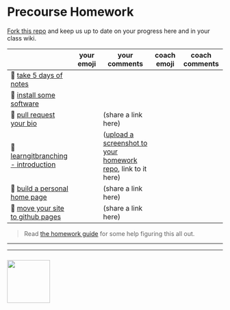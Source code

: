 # Precourse Homework

[Fork this repo](https://help.github.com/en/articles/fork-a-repo) and keep us up to date on your progress here and in your class wiki.

| | your emoji | your comments | coach emoji | coach comments |
| --- | --- | --- | --- | --- |
| :egg: [take 5 days of notes](./notes.md) | | | | |
| :egg: [install some software](https://github.com/be-hacking-hyf/precourse/blob/master/5-dev-environment.md)  | |  | | |
| :hatching_chick: [pull request your bio](https://github.com/HackYourFutureBEHomework/class-6/tree/master/student-bios) | | (share a link here) | | |
| :hatching_chick: [learngitbranching - introduction](http://learngitbranching.js.org/)  | | ([upload a screenshot to your homework repo](http://blog.davidebbo.com/2014/11/using-issues-for-github-pages-screenshots.html), link to it here) | | |
| :hatched_chick: [build a personal home page](https://glitch.com)  | | (share a link here) | | |
| :hatched_chick: [move your site to github pages](http://jmcglone.com/guides/github-pages/) | | (share a link here) | | |

> Read [the homework guide](https://github.com/be-hacking-hyf/homework-checkoff-tables) for some help figuring this all out.

___
___
### <a href="https://hackyourfuture.be" target="_blank"><img src="https://pbs.twimg.com/profile_images/984474625009741824/Bs_qKx6-_400x400.jpg" width="100" height="100"></img></a>
